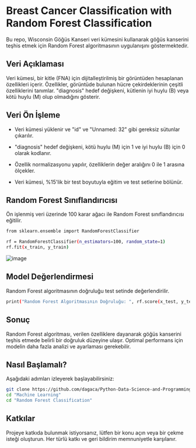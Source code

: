 # Breast Cancer Classification with Random Forest Classification

Bu repo, Wisconsin Göğüs Kanseri veri kümesini kullanarak göğüs kanserini teşhis etmek için Random Forest algoritmasının uygulanışını göstermektedir.



## Veri Açıklaması

Veri kümesi, bir kitle (FNA) için dijitalleştirilmiş bir görüntüden hesaplanan özellikleri içerir. Özellikler, görüntüde bulunan hücre çekirdeklerinin çeşitli özelliklerini tanımlar. "diagnosis" hedef değişkeni, kütlenin iyi huylu (B) veya kötü huylu (M) olup olmadığını gösterir.



## Veri Ön İşleme

- Veri kümesi yüklenir ve "id" ve "Unnamed: 32" gibi gereksiz sütunlar çıkarılır.

- "diagnosis" hedef değişkeni, kötü huylu (M) için 1 ve iyi huylu (B) için 0 olarak kodlanır.

- Özellik normalizasyonu yapılır, özelliklerin değer aralığını 0 ile 1 arasına ölçekler.

- Veri kümesi, %15'lik bir test boyutuyla eğitim ve test setlerine bölünür.



## Random Forest Sınıflandırıcısı

Ön işlenmiş veri üzerinde 100 karar ağacı ile Random Forest sınıflandırıcısı eğitilir.

```bash
from sklearn.ensemble import RandomForestClassifier

rf = RandomForestClassifier(n_estimators=100, random_state=1)
rf.fit(x_train, y_train)
```

![image](https://github.com/dagaca/Python-Data-Science-and-Programming/assets/80363244/7cc03aa4-7866-47a5-9567-c5851085dd6a)


## Model Değerlendirmesi

Random Forest algoritmasının doğruluğu test setinde değerlendirilir.

```bash
print("Random Forest Algoritmasının Doğruluğu: ", rf.score(x_test, y_test))
```



## Sonuç

Random Forest algoritması, verilen özelliklere dayanarak göğüs kanserini teşhis etmede belirli bir doğruluk düzeyine ulaşır. Optimal performans için modelin daha fazla analizi ve ayarlaması gerekebilir.



## Nasıl Başlamalı?

Aşağıdaki adımları izleyerek başlayabilirsiniz:

```bash
git clone https://github.com/dagaca/Python-Data-Science-and-Programming.git
cd "Machine Learning"
cd "Random Forest Classification"
```


## Katkılar

Projeye katkıda bulunmak istiyorsanız, lütfen bir konu açın veya bir çekme isteği oluşturun. Her türlü katkı ve geri bildirim memnuniyetle karşılanır.
